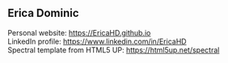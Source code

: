 ## Erica Dominic
Personal website: https://EricaHD.github.io  
LinkedIn profile: https://www.linkedin.com/in/EricaHD  
Spectral template from HTML5 UP: https://html5up.net/spectral
